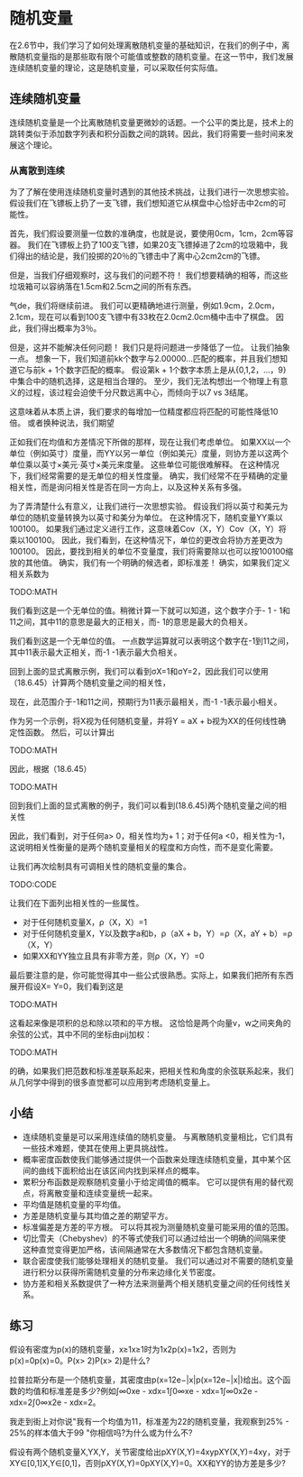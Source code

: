 

<!--
 * @version:
 * @Author:  StevenJokes https://github.com/StevenJokes
 * @Date: 2020-07-25 18:56:15
 * @LastEditors:  StevenJokes https://github.com/StevenJokes
 * @LastEditTime: 2020-07-25 19:10:23
 * @Description:translate by machine half
 * @TODO::
 * @Reference:http://preview.d2l.ai/d2l-en/master/chapter_appendix-mathematics-for-deep-learning/random-variables.html
-->

# 随机变量

在2.6节中，我们学习了如何处理离散随机变量的基础知识，在我们的例子中，离散随机变量指的是那些取有限个可能值或整数的随机变量。在这一节中，我们发展连续随机变量的理论，这是随机变量，可以采取任何实际值。

## 连续随机变量

连续随机变量是一个比离散随机变量更微妙的话题。一个公平的类比是，技术上的跳转类似于添加数字列表和积分函数之间的跳转。因此，我们将需要一些时间来发展这个理论。

### 从离散到连续

为了了解在使用连续随机变量时遇到的其他技术挑战，让我们进行一次思想实验。 假设我们在飞镖板上扔了一支飞镖，我们想知道它从棋盘中心恰好击中2cm的可能性。

首先，我们假设要测量一位数的准确度，也就是说，要使用0cm，1cm，2cm等容器。 我们在飞镖板上扔了100支飞镖，如果20支飞镖掉进了2cm的垃圾箱中，我们得出的结论是，我们投掷的20％的飞镖击中了离中心2cm2cm的飞镖。

但是，当我们仔细观察时，这与我们的问题不符！ 我们想要精确的相等，而这些垃圾箱可以容纳落在1.5cm和2.5cm之间的所有东西。

气de，我们将继续前进。 我们可以更精确地进行测量，例如1.9cm，2.0cm，2.1cm，现在可以看到100支飞镖中有33枚在2.0cm2.0cm桶中击中了棋盘。 因此，我们得出概率为3％。

但是，这并不能解决任何问题！ 我们只是将问题进一步降低了一位。 让我们抽象一点。 想象一下，我们知道前kk个数字与2.00000…匹配的概率，并且我们想知道它与前k + 1个数字匹配的概率。 假设第k + 1个数字本质上是从{0,1,2，…，9}中集合中的随机选择，这是相当合理的。 至少，我们无法构想出一个物理上有意义的过程，该过程会迫使千分尺数远离中心，而倾向于以7 vs 3结尾。

这意味着从本质上讲，我们要求的每增加一位精度都应将匹配的可能性降低10倍。 或者换种说法，我们期望


正如我们在均值和方差情况下所做的那样，现在让我们考虑单位。 如果XX以一个单位（例如英寸）度量，而YY以另一单位（例如美元）度量，则协方差以这两个单位乘以英寸×美元·英寸×美元来度量。 这些单位可能很难解释。 在这种情况下，我们经常需要的是无单位的相关性度量。 确实，我们经常不在乎精确的定量相关性，而是询问相关性是否在同一方向上，以及这种关系有多强。

为了弄清楚什么有意义，让我们进行一次思想实验。 假设我们将以英寸和美元为单位的随机变量转换为以英寸和美分为单位。 在这种情况下，随机变量YY乘以100100。 如果我们通过定义进行工作，这意味着Cov（X，Y）Cov（X，Y）将乘以100100。 因此，我们看到，在这种情况下，单位的更改会将协方差更改为100100。 因此，要找到相关的单位不变量度，我们将需要除以也可以按100100缩放的其他值。 确实，我们有一个明确的候选者，即标准差！ 确实，如果我们定义相关系数为

TODO:MATH

我们看到这是一个无单位的值。稍微计算一下就可以知道，这个数字介于- 1 - 1和11之间，其中11的意思是最大的正相关，而- 1的意思是最大的负相关。

我们看到这是一个无单位的值。 一点数学运算就可以表明这个数字在-1到11之间，其中11表示最大正相关，而-1 -1表示最大负相关。

回到上面的显式离散示例，我们可以看到σX=1和σY=2，因此我们可以使用（18.6.45）计算两个随机变量之间的相关性，

现在，此范围介于-1和11之间，预期行为11表示最相关，而-1 -1表示最小相关。

作为另一个示例，将X视为任何随机变量，并将Y = aX + b视为XX的任何线性确定性函数。 然后，可以计算出

TODO:MATH

因此，根据（18.6.45）

TODO:MATH

回到我们上面的显式离散的例子，我们可以看到(18.6.45)两个随机变量之间的相关性

因此，我们看到，对于任何a> 0，相关性均为+ 1；对于任何a <0，相关性为-1，这说明相关性衡量的是两个随机变量相关的程度和方向性，而不是变化需要。

让我们再次绘制具有可调相关性的随机变量的集合。

TODO:CODE

让我们在下面列出相关性的一些属性。

* 对于任何随机变量X，ρ（X，X）=1
* 对于任何随机变量X，Y以及数字a和b，ρ（aX + b，Y）=ρ（X，aY + b）=ρ（X，Y）
* 如果XX和YY独立且具有非零方差，则ρ（X，Y）=0

最后要注意的是，你可能觉得其中一些公式很熟悉。实际上，如果我们把所有东西展开假设X= Y=0，我们看到这是

TODO:MATH

这看起来像是项积的总和除以项和的平方根。 这恰恰是两个向量v，w之间夹角的余弦的公式，其中不同的坐标由pij加权：

TODO:MATH

的确，如果我们把范数和标准差联系起来，把相关性和角度的余弦联系起来，我们从几何学中得到的很多直觉都可以应用到考虑随机变量上。

## 小结

* 连续随机变量是可以采用连续值的随机变量。 与离散随机变量相比，它们具有一些技术难题，使其在使用上更具挑战性。
* 概率密度函数使我们能够通过提供一个函数来处理连续随机变量，其中某个区间的曲线下面积给出在该区间内找到采样点的概率。
* 累积分布函数是观察随机变量小于给定阈值的概率。 它可以提供有用的替代观点，将离散变量和连续变量统一起来。
* 平均值是随机变量的平均值。
* 方差是随机变量与其均值之差的期望平方。
* 标准偏差是方差的平方根。 可以将其视为测量随机变量可能采用的值的范围。
* 切比雪夫（Chebyshev）的不等式使我们可以通过给出一个明确的间隔来使这种直觉变得更加严格，该间隔通常在大多数情况下都包含随机变量。
* 联合密度使我们能够处理相关的随机变量。 我们可以通过对不需要的随机变量进行积分以获得所需随机变量的分布来边缘化关节密度。
* 协方差和相关系数提供了一种方法来测量两个相关随机变量之间的任何线性关系。

## 练习

假设有密度为p(x)的随机变量，x≥1x≥1时为1x2p(x)=1x2，否则为p(x)=0p(x)=0。P(x> 2)P(x> 2)是什么?

拉普拉斯分布是一个随机变量，其密度由p(x=12e−|x|p(x=12e−|x|)给出。这个函数的均值和标准差是多少?例如∫∞0xe - xdx=1∫0∞xe - xdx=1∫∞0x2e - xdx=2∫0∞x2e - xdx=2。

我走到街上对你说"我有一个均值为11，标准差为22的随机变量，我观察到25% - 25%的样本值大于99 "你相信吗?为什么或为什么不?

假设有两个随机变量X,YX,Y，关节密度给出pXY(X,Y)=4xypXY(X,Y)=4xy，对于XY∈[0,1]X,Y∈[0,1]，否则pXY(X,Y)=0pXY(X,Y)=0。XX和YY的协方差是多少?

